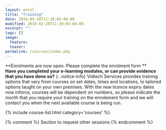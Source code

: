 ```yaml
---
layout: enrol
title: "Training"
date: 2014-05-30T11:39:03-04:00
modified: 2019-02-28T11:39:03-04:00
excerpt: ""
tags: []
image:
  feature:
  teaser:
permalink: /courses/index.php
---
```


**Enrolments are now open.   Please complete the enrolment form **  <br>
**Have you completed your e-learning modules, or can provide evidence that you have done so?**
{: .notice-info}
Vidtech Services provides training options that vary from courses on set dates, times and locations, to tailored options taught on your own premises.
With the new licence expiry dates now inforce, courses will be dependent on numbers, so please indicate the month that you require your training on the enrolement form and we will contact you when the next  available course is being run.
<div class="row">
    <div class="large-12">
        {% include course-list.html category='courses' %}
    </div>
</div>




{% comment %}
Section to request other sessions
{% endcomment %}
